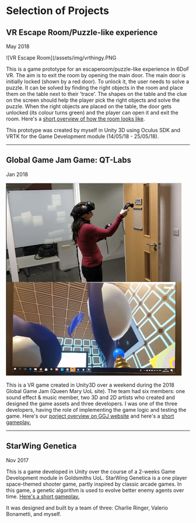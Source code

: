 # Selection of Projects

## VR Escape Room/Puzzle-like experience
May 2018

![VR Escape Room](/assets/img/vrthingy.PNG

This is a game prototype for an escaperoom/puzzle-like experience in 6DoF VR. The aim is to exit the room by opening the main door. The main door is initially locked (shown by a red door). To unlock it, the user needs to solve a puzzle. It can be solved by finding the right objects in the room and place them on the table next to their 'trace'. The shapes on the table and the clue on the screen should help the player pick the right objects and solve the puzzle. When the right objects are placed on the table, the door gets unlocked (its colour turns green) and the player can open it and exit the room. Here's a [short overview of how the room looks like](https://www.youtube.com/watch?v=cxV6fWVhEZE).

This prototype was created by myself in Unity 3D using Oculus SDK and VRTK for the Game Development module (14/05/18 - 25/05/18).

---

## Global Game Jam Game: QT-Labs
Jan 2018 

![QT-Labs](/assets/img/qtlabs.PNG)

This is a VR game created in Unity3D over a weekend during the 2018 Global Game Jam (Queen Mary UoL site). The team had six members: one sound effect & music member, two 3D and 2D artists who created and designed the game assets and three developers. I was one of the three developers, having the role of implementing the game logic and testing the game. Here's our [porject overview on GGJ website](https://globalgamejam.org/2018/games/qt-labs) and here's a [short gameplay.](https://vimeo.com/253292962)

---

## StarWing Genetica
Nov 2017 



This is a game developed in Unity over the course of a 2-weeks Game Development module in Goldsmiths UoL. StarWing Genetica is a one player space-themed shooter game, partly inspired by classic arcade games. In this game, a genetic algorithm is used to evolve better enemy agents over time. [Here's a short gameplay.](https://www.youtube.com/watch?v=n4fnTExbxMs&feature=youtu.be)

It was designed and built by a team of three: Charlie Ringer, Valerio Bonametti, and myself.
